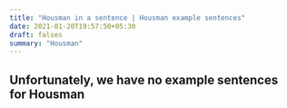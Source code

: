 ```yaml
---
title: "Housman in a sentence | Housman example sentences"
date: 2021-01-20T19:57:50+05:30
draft: falses
summary: "Housman"
---
```

## Unfortunately, we have no example sentences for Housman                 
